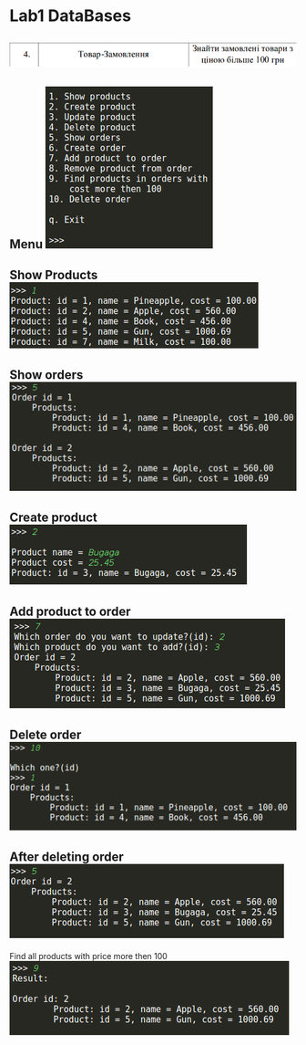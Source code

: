 Lab1 DataBases
============
![Variant](./pic/var.png)
------------
Menu
![Menu](./pic/p1.png)
------------
Show Products
![Show Products](./pic/p2.png)
------------
Show orders
![Show orders](./pic/p3.png)
------------
Create product
![Create product](./pic/p4.png)
------------
Add product to order
![Add product to order](./pic/p5.png)
------------
Delete order
![Delete order](./pic/p6.png)
------------
After deleting order
![After deleting order](./pic/p7.png)
------------
Find all products with price more then 100
![Find all products with price more then 100](./pic/p8.png)
